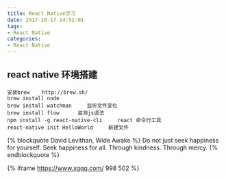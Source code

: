 ```yaml
---
title: React Native学习
date: 2017-10-17 14:51:01
tags:
- React Native
categories: 
- React Native
---
```



## react native 环境搭建 ##

```
安装brew    http://brew.sh/
brew install node
brew install watchman     监听文件变化
brew install flow      监测js语法
npm install -g react-native-cli     react 命令行工具
react-native init HelloWorld     新建文件
```

{% blockquote David Levithan, Wide Awake %}
Do not just seek happiness for yourself. Seek happiness for all. Through kindness. Through mercy.
{% endblockquote %}


{% iframe https://www.xgqq.com/  998 502 %}
